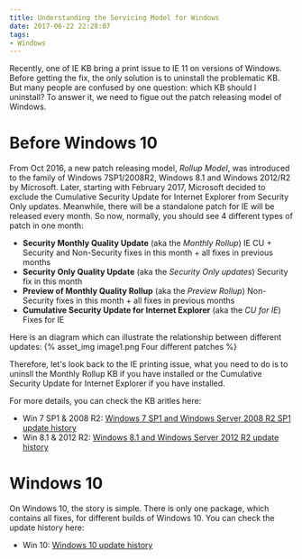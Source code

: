 ```yaml
---
title: Understanding the Servicing Model for Windows
date: 2017-06-22 22:28:07
tags:
- Windows
---
```

Recently, one of IE KB bring a print issue to IE 11 on versions of Windows. Before getting the fix, the only solution is to uninstall the problematic KB. But many people are confused by one question: which KB should I uninstall? To answer it, we need to figue out the patch releasing model of Windows.
<!-- more --> 
# Before Windows 10
From Oct 2016, a new patch releasing model, *Rollup Model*, was introduced to the family of Windows 7SP1/2008R2, Windows 8.1 and Windows 2012/R2 by Microsoft. Later, starting with February 2017, Microsoft decided to exclude the Cumulative Security Update for Internet Explorer from Security Only updates. Meanwhile, there will be a standalone patch for IE will be released every month. So now, normally, you should see 4 different types of patch in one month:
* **Security Monthly Quality Update** (aka the *Monthly Rollup*)
    IE CU + Security and Non-Security fixes in this month + all fixes in previous months
* **Security Only Quality Update** (aka the *Security Only updates*)
    Security fix in this month                                                          
* **Preview of Monthly Quality Rollup** (aka the *Preview Rollup*)
    Non-Security fixes in this month +  all fixes in previous months                    
* **Cumulative Security Update for Internet Explorer** (aka the *CU for IE*)
    Fixes for IE                                                                        
    
Here is an diagram which can illustrate the relationship between different updates:
{% asset_img image1.png Four different patches %}

Therefore, let's look back to the IE printing issue, what you need to do is to uninsll the Monthly Rollup KB if you have installed or the Cumulative Security Update for Internet Explorer if you have installed.

For more details, you can check the KB aritles here:
* Win 7 SP1 & 2008 R2: [Windows 7 SP1 and Windows Server 2008 R2 SP1 update history](https://support.microsoft.com/en-us/help/4009469)
* Win 8.1 & 2012 R2: [Windows 8.1 and Windows Server 2012 R2 update history](https://support.microsoft.com/en-us/help/4009470)

# Windows 10
On Windows 10, the story is simple. There is only one package, which contains all fixes, for different builds of Windows 10. You can check the update history here:
* Win 10: [Windows 10 update history](https://support.microsoft.com/en-us/help/4018124/windows-10-update-history)